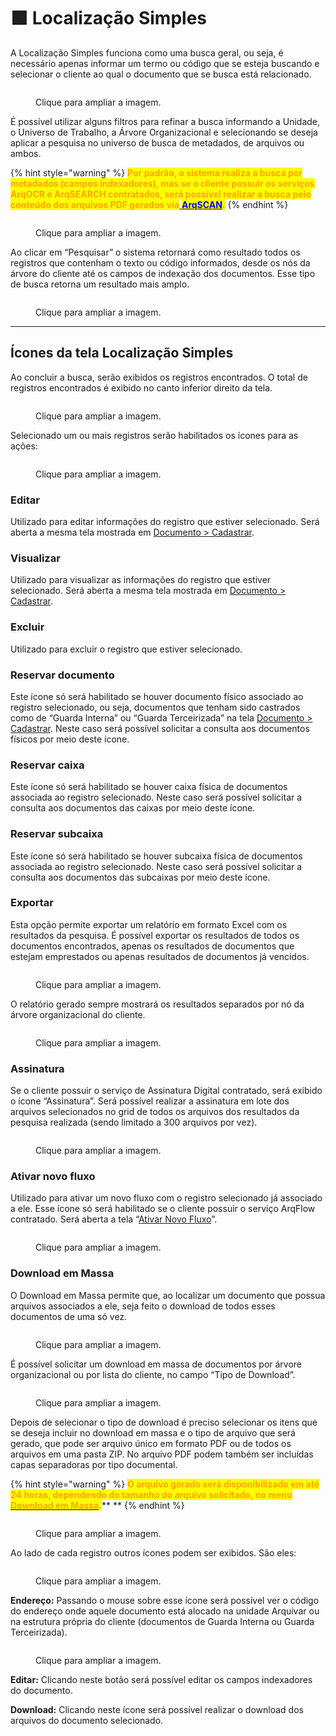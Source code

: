 # 🟩 Localização Simples

A Localização Simples funciona como uma busca geral, ou seja, é necessário apenas informar um termo ou código que se esteja buscando e selecionar o cliente ao qual o documento que se busca está relacionado. &#x20;

<figure><img src="../.gitbook/assets/image (1) (1) (1) (1) (1) (1) (1) (1) (1) (1) (1) (1) (1) (1) (1) (1) (1) (1).png" alt=""><figcaption><p>Clique para ampliar a imagem.</p></figcaption></figure>

É possível utilizar alguns filtros para refinar a busca informando a Unidade, o Universo de Trabalho, a Árvore Organizacional e selecionando se deseja aplicar a pesquisa no universo de busca de metadados, de arquivos ou ambos.   &#x20;

{% hint style="warning" %}
<mark style="color:orange;">**Por padrão, o sistema realiza a busca por metadados (campos indexadores), mas se o cliente possuir os serviços ArqOCR e ArqSEARCH contratados, será possível realizar a busca pelo conteúdo dos arquivos PDF gerados via**</mark>[ <mark style="color:blue;">**ArqSCAN**</mark>](explorar/modulo-arqscan.md)<mark style="color:orange;">**.**</mark>
{% endhint %}

<figure><img src="../.gitbook/assets/image (1) (1) (1) (1) (1) (1) (1) (1) (1) (1) (1) (1) (1) (1) (1) (1) (1) (1) (1).png" alt=""><figcaption><p>Clique para ampliar a imagem.</p></figcaption></figure>

Ao clicar em “Pesquisar” o sistema retornará como resultado todos os registros que contenham o texto ou código informados, desde os nós da árvore do cliente até os campos de indexação dos documentos. Esse tipo de busca retorna um resultado mais amplo. &#x20;

<figure><img src="../.gitbook/assets/image (2) (1) (1) (1) (1) (1) (1) (1) (1) (1).png" alt=""><figcaption><p>Clique para ampliar a imagem.</p></figcaption></figure>

***

## Ícones da tela Localização Simples&#x20;

Ao concluir a busca, serão exibidos os registros encontrados. O total de registros encontrados é exibido no canto inferior direito da tela. &#x20;

<figure><img src="../.gitbook/assets/image (3) (1) (1) (1) (1) (1).png" alt=""><figcaption><p>Clique para ampliar a imagem.</p></figcaption></figure>

Selecionado um ou mais registros serão habilitados os ícones para as ações:&#x20;

<figure><img src="../.gitbook/assets/image (4) (1) (1) (1) (1) (1).png" alt=""><figcaption><p>Clique para ampliar a imagem.</p></figcaption></figure>

### Editar&#x20;

Utilizado para editar informações do registro que estiver selecionado. Será aberta a mesma tela mostrada em [Documento > Cadastrar](cadastrar.md).&#x20;

### Visualizar&#x20;

Utilizado para visualizar as informações do registro que estiver selecionado. Será aberta a mesma tela mostrada em [Documento > Cadastrar](cadastrar.md).&#x20;

### Excluir&#x20;

Utilizado para excluir o registro que estiver selecionado.&#x20;

### Reservar documento&#x20;

Este ícone só será habilitado se houver documento físico associado ao registro selecionado, ou seja, documentos que tenham sido castrados como de “Guarda Interna” ou “Guarda Terceirizada” na tela [Documento > Cadastrar](cadastrar.md). Neste caso será possível solicitar a consulta aos documentos físicos por meio deste ícone.&#x20;

### Reservar caixa&#x20;

Este ícone só será habilitado se houver caixa física de documentos associada ao registro selecionado. Neste caso será possível solicitar a consulta aos documentos das caixas por meio deste ícone.&#x20;

### Reservar subcaixa&#x20;

Este ícone só será habilitado se houver subcaixa física de documentos associada ao registro selecionado. Neste caso será possível solicitar a consulta aos documentos das subcaixas por meio deste ícone.&#x20;

### Exportar&#x20;

Esta opção permite exportar um relatório em formato Excel com os resultados da pesquisa. É possível exportar os resultados de todos os documentos encontrados, apenas os resultados de documentos que estejam emprestados ou apenas resultados de documentos já vencidos.&#x20;

<figure><img src="../.gitbook/assets/image (5) (1) (1) (1) (1).png" alt=""><figcaption><p>Clique para ampliar a imagem.</p></figcaption></figure>

O relatório gerado sempre mostrará os resultados separados por nó da árvore organizacional do cliente.&#x20;

<figure><img src="../.gitbook/assets/image (6) (1) (1).png" alt=""><figcaption><p>Clique para ampliar a imagem.</p></figcaption></figure>

### Assinatura&#x20;

Se o cliente possuir o serviço de Assinatura Digital contratado, será exibido o ícone “Assinatura”. Será possível realizar a assinatura em lote dos arquivos selecionados no grid de todos os arquivos dos resultados da pesquisa realizada (sendo limitado a 300 arquivos por vez).&#x20;

<figure><img src="../.gitbook/assets/image (7) (1).png" alt=""><figcaption><p>Clique para ampliar a imagem.</p></figcaption></figure>

### Ativar novo fluxo&#x20;

Utilizado para ativar um novo fluxo com o registro selecionado já associado a ele. Esse ícone só será habilitado se o cliente possuir o serviço ArqFlow contratado. Será aberta a tela “[Ativar Novo Fluxo](localizacao-simples.md#ativar-novo-fluxo)”.&#x20;

<figure><img src="../.gitbook/assets/image (8).png" alt=""><figcaption><p>Clique para ampliar a imagem.</p></figcaption></figure>

### Download em Massa&#x20;

O Download em Massa permite que, ao localizar um documento que possua arquivos associados a ele, seja feito o download de todos esses documentos de uma só vez. &#x20;

<figure><img src="../.gitbook/assets/image (9).png" alt=""><figcaption><p>Clique para ampliar a imagem.</p></figcaption></figure>

É possível solicitar um download em massa de documentos por árvore organizacional ou por lista do cliente, no campo “Tipo de Download”.&#x20;

<figure><img src="../.gitbook/assets/image (10).png" alt=""><figcaption><p>Clique para ampliar a imagem.</p></figcaption></figure>

Depois de selecionar o tipo de download é preciso selecionar os itens que se deseja incluir no download em massa e o tipo de arquivo que será gerado, que pode ser arquivo único em formato PDF ou de todos os arquivos em uma pasta ZIP. No arquivo PDF podem também ser incluídas capas separadoras por tipo documental.  &#x20;

{% hint style="warning" %}
<mark style="color:orange;">**O arquivo gerado será disponibilizado em até 24 horas, dependendo do tamanho do arquivo solicitado, no menu**</mark> [<mark style="color:orange;">**Download em Massa**</mark>](download-em-massa.md)<mark style="color:orange;">**.**</mark>**  **&#x20;
{% endhint %}

<figure><img src="../.gitbook/assets/image (11).png" alt=""><figcaption><p>Clique para ampliar a imagem.</p></figcaption></figure>

Ao lado de cada registro outros ícones podem ser exibidos. São eles:&#x20;

<figure><img src="../.gitbook/assets/image (12).png" alt=""><figcaption><p>Clique para ampliar a imagem.</p></figcaption></figure>

**Endereço:** Passando o mouse sobre esse ícone será possível ver o código do endereço onde aquele documento está alocado na unidade Arquivar ou na estrutura própria do cliente (documentos de Guarda Interna ou Guarda Terceirizada).&#x20;

<figure><img src="../.gitbook/assets/image (13).png" alt=""><figcaption><p>Clique para ampliar a imagem.</p></figcaption></figure>

**Editar:** Clicando neste botão será possível editar os campos indexadores do documento.&#x20;

**Download:** Clicando neste ícone será possível realizar o download dos arquivos do documento selecionado.&#x20;
